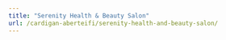 ```yaml
---
title: "Serenity Health & Beauty Salon"
url: /cardigan-aberteifi/serenity-health-and-beauty-salon/
---
```

